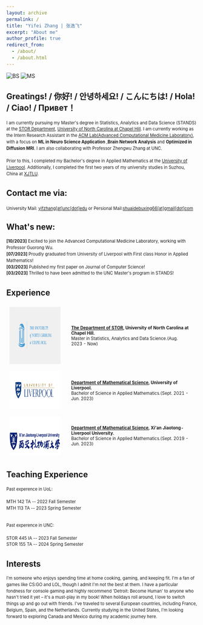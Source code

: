 ```yaml
---
layout: archive
permalink: /
title: "Yifei Zhang | 张逸飞"
excerpt: "About me"
author_profile: true
redirect_from: 
  - /about/
  - /about.html
---
```


![BS](https://img.shields.io/badge/B.S.-University%20of%20Liverpool(Applied%20Mathematics)%20(2019--2023)-yellowgreen?style=flat-square&color=181717&labelColor=orange)
![MS](https://img.shields.io/badge/M.S.-University%20of%20North%20Carolina%20at%20Chapel%20Hill(Statistics)%20(2023--Now)-yellowgreen?style=flat-square&color=181717&labelColor=blue)

<!-------------------->
## Greatings! / 你好! / 안녕하세요! / こんにちは! / Hola! / Ciao! / Привет！



<div style="line-height: 1.5em; font-size: 0.8em">

  I am currently pursuing my Master's degree in Statistics, Analytics and Data Science (STANDS) at the <a href="https://stor.unc.edu/">STOR Department</a>, <a href="https://www.unc.edu/">University of North Carolina at Chapel Hill</a>. I am currently working as the Intern Research Assistant in the  <a href="https://www.acmlab.org/">ACM Lab(Advanced Computational Medicine Laboratory)</a>, with a focus on <b>ML in Neuro Science Application</b> ,<b>Brain Network Analysis</b> and <b>Optimized in Diffusion MRI</b>. I am also collaborating with Professor Zhengwu Zhang at UNC.<br><br>
  Prior to this, I completed my Bachelor's degree in Applied Mathematics at the <a href="https://www.liverpool.ac.uk/">University of Liverpool</a>. Additionally, I completed the first two years of my university studies in Suzhou, China at <a href="https://www.xjtlu.edu.cn">XJTLU</a>. 
</div>


## Contact me via:  

  <i class="fa fa-fw fa-envelope"></i> <font style="font-size: 0.8em;">
  University Mail: <a href="mailto:yifzhang@unc.edu">yifzhang[at]unc[dot]edu</a> or Persional Mail:<a href="mailto:shuaidebuxing66@gmail.com">shuaidebuxing66[at]gmail[dot]com</a></font>
<br>

## What's new:

<div style="line-height: 1.5em; font-size: 0.8em">
  <p>
  <b>[10/2023]</b> Excited to join the Advanced Computational Medicine Laboratory, working with Professor Guorong Wu. <br>
  <b>[07/2023]</b> Proudly graduated from University of Liverpool with First class Honor in Applied Mathematics!  <br>
  <b>[03/2023]</b> Published my first paper on Journal of Computer Science!<br>
  <b>[03/2023]</b> Thrilled to have been admitted to the UNC Master's program in STANDS!<br>
  </p>
</div>

## Experience
<!-- <h2><b>Experience</b></h2> -->
<table style="width:100%;border:0px;border-spacing:0px;border-collapse:separate;margin-right:0;margin-left:0;font-size:0.8em;">
  
  <tr>
    <td style="padding:8px;width:30%;vertical-align:middle;border:none;">
      <img src='images/unclogo.png' width="200" height="150">
    </td>
    <td style="padding:20px;width:70%;vertical-align:middle;border-right:none;border:none;">
      <b><a href="https://stor.unc.edu/">The Department of STOR</a>, University of North Carolina at Chapel Hill.</b>
      <br>
      Master in Statistics, Analytics and Data Science.(Aug. 2023 - Now)
      <br>
    </td>
  </tr>

  <tr>
    <td style="padding:8px;width:30%;vertical-align:middle;border:none;">
      <img src='images/liverpoollogo.png' width="200" height="100">
    </td>
    <td style="padding:20px;width:70%;vertical-align:middle;border-right:none;border:none;">
      <b> <a href="https://www.liverpool.ac.uk/mathematical-sciences/">Department of Mathematical Science</a>, University of Liverpool.</b>
      <br>
      Bachelor of Science in Applied Mathematics.(Sept. 2021 - Jun. 2023)
      <br>
    </td>
  </tr>
  
  <tr>
    <td style="padding:8px;width:30%;vertical-align:middle;border:none;">
      <img src='images/xjtlulogo.png' width="200" height="100">
    </td>
    <td style="padding:20px;width:70%;vertical-align:middle;border-right:none;border:none;">
    <b> <a href="https://www.xjtlu.edu.cn/zh">Department of Mathematical Science</a>, Xi'an Jiaotong-Liverpool University.</b>
      <br>
       Bachelor of Science in Applied Mathematics.(Sept. 2019 - Jun. 2023)
      <br>
    </td>
  </tr>
</table>

## Teaching Experience 
<div>
  <div style="line-height: 1.5em; font-size: 0.8em">
  Past experence in UoL: <br><br>
  MTH 142 TA      -- 2022 Fall Semester<br>
  MTH 113 TA       -- 2023 Spring Semester<br><br>

  Past experence in UNC: <br><br>
  STOR 445 IA      -- 2023 Fall Semester<br>
  STOR 155 TA       -- 2024 Spring Semester<br>
  
  </div>
</div>



## Interests

<div style="line-height: 1.5em; font-size: 0.8em">

I'm someone who enjoys spending time at home cooking, gaming, and keeping fit. I'm a fan of games like CS:GO and LOL, though I admit I'm not the best at them. I have a particular fondness for console gaming and highly recommend 'Detroit: Become Human' to anyone who hasn't tried it yet – it's a must-play in my book! When holidays roll around, I love to switch things up and go out with friends. I've traveled to several European countries, including France, Belgium, Spain, and the Netherlands. Currently studying in the United States, I'm looking forward to exploring Canada and Mexico during my academic journey here.

</div>
